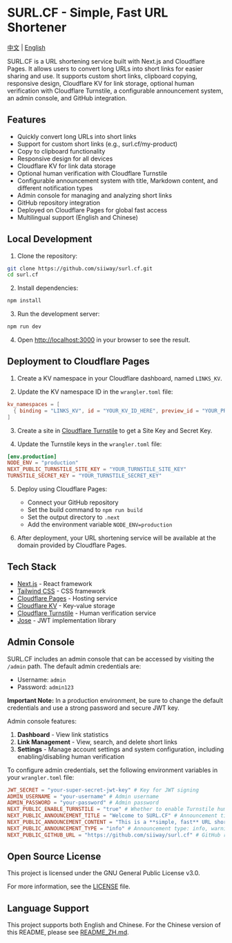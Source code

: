 # SURL.CF - Simple, Fast URL Shortener

[中文](README_ZH.md) | [English](README.md)

SURL.CF is a URL shortening service built with Next.js and Cloudflare Pages. It allows users to convert long URLs into short links for easier sharing and use. It supports custom short links, clipboard copying, responsive design, Cloudflare KV for link storage, optional human verification with Cloudflare Turnstile, a configurable announcement system, an admin console, and GitHub integration.

## Features

- Quickly convert long URLs into short links
- Support for custom short links (e.g., surl.cf/my-product)
- Copy to clipboard functionality
- Responsive design for all devices
- Cloudflare KV for link data storage
- Optional human verification with Cloudflare Turnstile
- Configurable announcement system with title, Markdown content, and different notification types
- Admin console for managing and analyzing short links
- GitHub repository integration
- Deployed on Cloudflare Pages for global fast access
- Multilingual support (English and Chinese)

## Local Development

1. Clone the repository:

```bash
git clone https://github.com/siiway/surl.cf.git
cd surl.cf
```

2. Install dependencies:

```bash
npm install
```

3. Run the development server:

```bash
npm run dev
```

4. Open [http://localhost:3000](http://localhost:3000) in your browser to see the result.

## Deployment to Cloudflare Pages

1. Create a KV namespace in your Cloudflare dashboard, named `LINKS_KV`.

2. Update the KV namespace ID in the `wrangler.toml` file:

```toml
kv_namespaces = [
  { binding = "LINKS_KV", id = "YOUR_KV_ID_HERE", preview_id = "YOUR_PREVIEW_KV_ID_HERE" }
]
```

3. Create a site in [Cloudflare Turnstile](https://www.cloudflare.com/products/turnstile/) to get a Site Key and Secret Key.

4. Update the Turnstile keys in the `wrangler.toml` file:

```toml
[env.production]
NODE_ENV = "production"
NEXT_PUBLIC_TURNSTILE_SITE_KEY = "YOUR_TURNSTILE_SITE_KEY"
TURNSTILE_SECRET_KEY = "YOUR_TURNSTILE_SECRET_KEY"
```

5. Deploy using Cloudflare Pages:
   - Connect your GitHub repository
   - Set the build command to `npm run build`
   - Set the output directory to `.next`
   - Add the environment variable `NODE_ENV=production`

6. After deployment, your URL shortening service will be available at the domain provided by Cloudflare Pages.

## Tech Stack

- [Next.js](https://nextjs.org) - React framework
- [Tailwind CSS](https://tailwindcss.com) - CSS framework
- [Cloudflare Pages](https://pages.cloudflare.com) - Hosting service
- [Cloudflare KV](https://developers.cloudflare.com/workers/runtime-apis/kv) - Key-value storage
- [Cloudflare Turnstile](https://www.cloudflare.com/products/turnstile/) - Human verification service
- [Jose](https://github.com/panva/jose) - JWT implementation library

## Admin Console

SURL.CF includes an admin console that can be accessed by visiting the `/admin` path. The default admin credentials are:

- Username: `admin`
- Password: `admin123`

**Important Note:** In a production environment, be sure to change the default credentials and use a strong password and secure JWT key.

Admin console features:

1. **Dashboard** - View link statistics
2. **Link Management** - View, search, and delete short links
3. **Settings** - Manage account settings and system configuration, including enabling/disabling human verification

To configure admin credentials, set the following environment variables in your `wrangler.toml` file:

```toml
JWT_SECRET = "your-super-secret-jwt-key" # Key for JWT signing
ADMIN_USERNAME = "your-username" # Admin username
ADMIN_PASSWORD = "your-password" # Admin password
NEXT_PUBLIC_ENABLE_TURNSTILE = "true" # Whether to enable Turnstile human verification (true/false)
NEXT_PUBLIC_ANNOUNCEMENT_TITLE = "Welcome to SURL.CF" # Announcement title, set to empty string to hide
NEXT_PUBLIC_ANNOUNCEMENT_CONTENT = "This is a **simple, fast** URL shortening service!\n\n- Supports custom short links\n- Supports copy to clipboard" # Announcement content, supports Markdown
NEXT_PUBLIC_ANNOUNCEMENT_TYPE = "info" # Announcement type: info, warning, success, error
NEXT_PUBLIC_GITHUB_URL = "https://github.com/siiway/surl.cf" # GitHub repository link
```

## Open Source License

This project is licensed under the GNU General Public License v3.0.

For more information, see the [LICENSE](LICENSE) file.

## Language Support

This project supports both English and Chinese. For the Chinese version of this README, please see [README_ZH.md](README_ZH.md).
